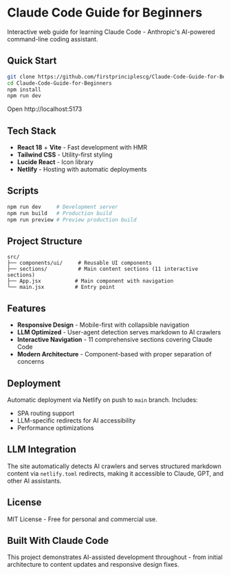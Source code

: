 # Claude Code Guide for Beginners

Interactive web guide for learning Claude Code - Anthropic's AI-powered command-line coding assistant.

## Quick Start

```bash
git clone https://github.com/firstprinciplescg/Claude-Code-Guide-for-Beginners.git
cd Claude-Code-Guide-for-Beginners
npm install
npm run dev
```

Open http://localhost:5173

## Tech Stack

- **React 18** + **Vite** - Fast development with HMR
- **Tailwind CSS** - Utility-first styling
- **Lucide React** - Icon library
- **Netlify** - Hosting with automatic deployments

## Scripts

```bash
npm run dev     # Development server
npm run build   # Production build
npm run preview # Preview production build
```

## Project Structure

```
src/
├── components/ui/     # Reusable UI components
├── sections/          # Main content sections (11 interactive sections)
├── App.jsx           # Main component with navigation
└── main.jsx          # Entry point
```

## Features

- **Responsive Design** - Mobile-first with collapsible navigation
- **LLM Optimized** - User-agent detection serves markdown to AI crawlers
- **Interactive Navigation** - 11 comprehensive sections covering Claude Code
- **Modern Architecture** - Component-based with proper separation of concerns

## Deployment

Automatic deployment via Netlify on push to `main` branch. Includes:
- SPA routing support
- LLM-specific redirects for AI accessibility
- Performance optimizations

## LLM Integration

The site automatically detects AI crawlers and serves structured markdown content via `netlify.toml` redirects, making it accessible to Claude, GPT, and other AI assistants.

## License

MIT License - Free for personal and commercial use.

## Built With Claude Code

This project demonstrates AI-assisted development throughout - from initial architecture to content updates and responsive design fixes.